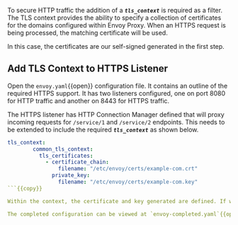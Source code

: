 To secure HTTP traffic the addition of a ***`tls_context`*** is required as a filter. The TLS context provides the ability to specify a collection of certificates for the domains configured within Envoy Proxy. When an HTTPS request is being processed, the matching certificate will be used.

In this case, the certificates are our self-signed generated in the first step.

## Add TLS Context to HTTPS Listener

Open the `envoy.yaml`{{open}} configuration file. It contains an outline of the required HTTPS support. It has two listeners configured, one on port 8080 for HTTP traffic and another on 8443 for HTTPS traffic.

The HTTPS listener has HTTP Connection Manager defined that will proxy incoming requests for `/service/1` and `/service/2` endpoints. This needs to be extended to include the required ***`tls_context`***  as shown below.

```yaml
tls_context:
        common_tls_context:
          tls_certificates:
            - certificate_chain:
                filename: "/etc/envoy/certs/example-com.crt"
              private_key:
                filename: "/etc/envoy/certs/example-com.key"
```{{copy}}

Within the context, the certificate and key generated are defined. If we had multiple domains each with their own certificate, then multiple certificate chains would be defined.

The completed configuration can be viewed at `envoy-completed.yaml`{{open}}.